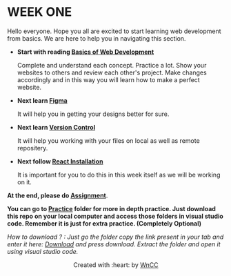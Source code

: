 # WEEK ONE

Hello everyone. Hope you all are excited to start learning web development from basics. We are here to help you in navigating this section.

 - **Start with reading [Basics of Web Development](./Introduction.md)**

   Complete and understand each concept. Practice a lot. Show your websites to others and review each other's project. Make changes accordingly and in this way you will learn how to make a perfect website.

 - **Next learn [Figma](./Figma.md)**

   It will help you in getting your designs better for sure.

 - **Next learn [Version Control](./Version_Control.md)**

   It will help you working with your files on local as well as remote repositery.

 - **Next follow [React Installation](./REACT_Installation.md)**

   It is important for you to do this in this week itself as we will be working on it.

 **At the end, please do [Assignment](./Assignment.md)**. 
 
 **You can go to [Practice](./Practice) folder for more in depth practice. Just download this repo on your local computer and access those folders in visual studio code. Remember it is just for extra practice. (Completely Optional)** 
 
 *How to download ? : Just go the folder copy the link present in your tab and enter it here: [Download](https://downgit.github.io/#/home) and press download. Extract the folder and open it using visual studio code.*

 <p align="center">Created with :heart: by <a href="https://itc.gymkhana.iitb.ac.in/wncc/">WnCC</a></p>

